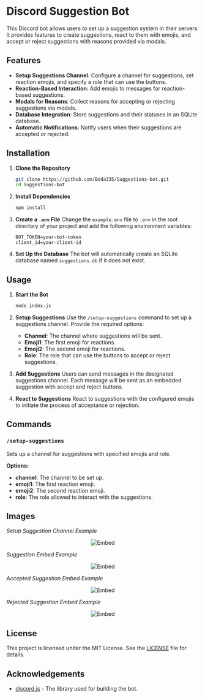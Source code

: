 
# Discord Suggestion Bot

This Discord bot allows users to set up a suggestion system in their servers. It provides features to create suggestions, react to them with emojis, and accept or reject suggestions with reasons provided via modals. 

## Features

- **Setup Suggestions Channel**: Configure a channel for suggestions, set reaction emojis, and specify a role that can use the buttons.
- **Reaction-Based Interaction**: Add emojis to messages for reaction-based suggestions.
- **Modals for Reasons**: Collect reasons for accepting or rejecting suggestions via modals.
- **Database Integration**: Store suggestions and their statuses in an SQLite database.
- **Automatic Notifications**: Notify users when their suggestions are accepted or rejected.

## Installation

1. **Clone the Repository**
   ```bash
   git clone https://github.com/Boda335/Suggestions-bot.git
   cd Suggestions-bot 
   ```

2. **Install Dependencies**
   ```bash
   npm install
   ```

3. **Create a `.env` File**
   Change the `example.env` file to `.env` in the root directory of your project and add the following environment variables:
   ```
   BOT_TOKEN=your-bot-token
   client_id=your-client-id
   ```

4. **Set Up the Database**
   The bot will automatically create an SQLite database named `suggestions.db` if it does not exist.

## Usage

1. **Start the Bot**
   ```bash
   node index.js
   ```

2. **Setup Suggestions**
   Use the `/setup-suggestions` command to set up a suggestions channel. Provide the required options:
   - **Channel**: The channel where suggestions will be sent.
   - **Emoji1**: The first emoji for reactions.
   - **Emoji2**: The second emoji for reactions.
   - **Role**: The role that can use the buttons to accept or reject suggestions.

3. **Add Suggestions**
   Users can send messages in the designated suggestions channel. Each message will be sent as an embedded suggestion with accept and reject buttons.

4. **React to Suggestions**
   React to suggestions with the configured emojis to initiate the process of acceptance or rejection.

## Commands

### `/setup-suggestions`

Sets up a channel for suggestions with specified emojis and role.

**Options:**
- **channel**: The channel to be set up.
- **emoji1**: The first reaction emoji.
- **emoji2**: The second reaction emoji.
- **role**: The role allowed to interact with the suggestions.

## Images
*Setup Suggestion Channel Example*
<div style="text-align: center;">
  <img src="https://d.top4top.io/p_3150zadtp1.png" alt="Embed" >
</div>

*Suggestion Embed Example*
<div style="text-align: center;">
  <img src="https://f.top4top.io/p_315092cxn1.png" alt="Embed" >
</div>

*Accepted Suggestion Embed Example*
<div style="text-align: center;">
  <img src="https://e.top4top.io/p_315069d462.png" alt="Embed" >
</div>

*Rejected Suggestion Embed Example*
<div style="text-align: center;">
  <img src="https://f.top4top.io/p_31501c4kz3.png" alt="Embed" >
</div>

## License

This project is licensed under the MIT License. See the [LICENSE](LICENSE) file for details.

## Acknowledgements

- [discord.js](https://discord.js.org/) - The library used for building the bot.
